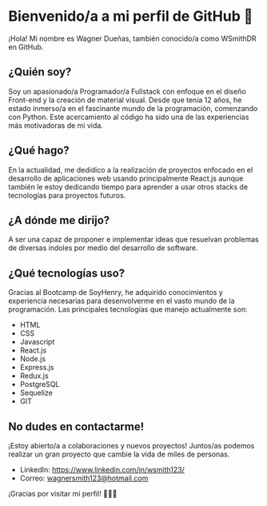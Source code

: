 # Bienvenido/a a mi perfil de GitHub 👋

¡Hola! Mi nombre es Wagner Dueñas, también conocido/a como WSmithDR en GitHub.

## ¿Quién soy?

Soy un apasionado/a Programador/a Fullstack con enfoque en el diseño Front-end y la creación de material visual. Desde que tenía 12 años, he estado inmerso/a en el fascinante mundo de la programación, comenzando con Python. Este acercamiento al código ha sido una de las experiencias más motivadoras de mi vida.

## ¿Qué hago?

En la actualidad, me dedidico a la realización de proyectos enfocado en el desarrollo de aplicaciones web usando principalmente React.js aunque también le estoy dedicando tiempo para aprender a usar otros stacks de tecnologías para proyectos futuros.

## ¿A dónde me dirijo?

A ser una capaz de proponer e implementar ideas que resuelvan problemas de diversas índoles por medio del desarrollo de software.

## ¿Qué tecnologías uso?

Gracias al Bootcamp de SoyHenry, he adquirido conocimientos y experiencia necesarias para desenvolverme en el vasto mundo de la programación. Las principales tecnologías que manejo actualmente son:
- HTML
- CSS
- Javascript
- React.js
- Node.js
- Express.js
- Redux.js
- PostgreSQL
- Sequelize
- GIT

## No dudes en contactarme!

¡Estoy abierto/a a colaboraciones y nuevos proyectos! Juntos/as podemos realizar un gran proyecto que cambie la vida de miles de personas.

- LinkedIn: https://www.linkedin.com/in/wsmith123/
- Correo: wagnersmith123@hotmail.com

¡Gracias por visitar mi perfil! 👩‍💻🚀
<!--
**WSmithDR/WSmithDR** is a ✨ _special_ ✨ repository because its `README.md` (this file) appears on your GitHub profile.

Here are some ideas to get you started:

- 🔭 I’m currently working on ...
- 🌱 I’m currently learning ...
- 👯 I’m looking to collaborate on ...
- 🤔 I’m looking for help with ...
- 💬 Ask me about ...
- 📫 How to reach me: ...
- 😄 Pronouns: ...
- ⚡ Fun fact: ...
-->
